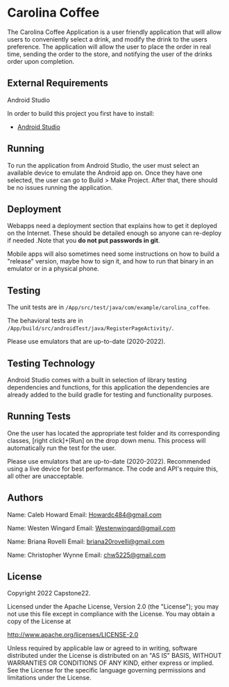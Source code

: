 # Carolina Coffee

The Carolina Coffee Application is a user friendly application that will allow users to conveniently
select a drink, and modify the drink to the users preference. The application will allow the
user to place the order in real time, sending the order to the store, and notifying the user of the
drinks order upon completion.

## External Requirements

Android Studio 

In order to build this project you first have to install:

* [Android Studio](https://developer.android.com/)

## Running

To run the application from Android Studio, the user must select an available 
device to emulate the Android app on. Once they have one selected, the user can
go to Build > Make Project. After that, there should be no issues running the application.
 
## Deployment
 
Webapps need a deployment section that explains how to get it deployed on the
Internet. These should be detailed enough so anyone can re-deploy if needed
.Note that you **do not put passwords in git**.

Mobile apps will also sometimes need some instructions on how to build a
"release" version, maybe how to sign it, and how to run that binary in an
emulator or in a physical phone.

## Testing 
  
The unit tests are in `/App/src/test/java/com/example/carolina_coffee`.

The behavioral tests are in `/App/build/src/androidTest/java/RegisterPageActivity/`.

Please use emulators that are up-to-date (2020-2022).

## Testing Technology  
 
Android Studio comes with a built in selection of library testing dependencies and functions,
for this application the dependencies are already added to the build gradle for testing and functionality
purposes. 

## Running Tests

One the user has located the appropriate test folder and its corresponding classes,
[right click]+[Run] on the drop down menu. This process will automatically run the test 
for the user.

Please use emulators that are up-to-date (2020-2022).
Recommended using a live device for best performance. 
The code and API's require this, all other are unacceptable. 
## Authors

Name: Caleb Howard
Email: Howardc484@gmail.com
 
Name: Westen Wingard
Email: Westenwingard@gmail.com

Name: Briana Rovelli
Email: briana20rovelli@gmail.com 

Name: Christopher Wynne 
Email: chw5225@gmail.com


## License
Copyright 2022 Capstone22.

Licensed under the Apache License, Version 2.0 (the "License");
you may not use this file except in compliance with the License.
You may obtain a copy of the License at

http://www.apache.org/licenses/LICENSE-2.0

Unless required by applicable law or agreed to in writing, software
distributed under the License is distributed on an "AS IS" BASIS,
WITHOUT WARRANTIES OR CONDITIONS OF ANY KIND, either express or implied.
See the License for the specific language governing permissions and
limitations under the License.
